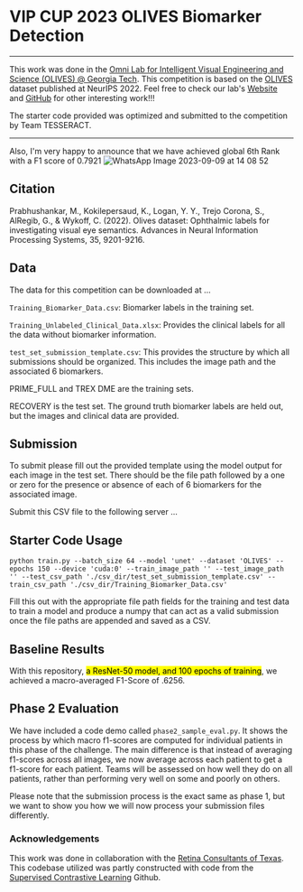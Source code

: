 # VIP CUP 2023 OLIVES Biomarker Detection


***

This work was done in the [Omni Lab for Intelligent Visual Engineering and Science (OLIVES) @ Georgia Tech](https://ghassanalregib.info/). 
This competition is based on the [OLIVES](https://proceedings.neurips.cc/paper_files/paper/2022/hash/3be60b4a739b95a07a944a1a2c41e05e-Abstract-Datasets_and_Benchmarks.html) dataset published at NeurIPS 2022.
Feel free to check our lab's [Website](https://ghassanalregib.info/publications) 
and [GitHub](https://github.com/olivesgatech) for other interesting work!!!

The starter code provided was optimized and submitted to the competition by Team TESSERACT. 
***
Also, I'm very happy to announce that we have achieved global 6th Rank with a F1 score of 0.7921 
![WhatsApp Image 2023-09-09 at 14 08 52](https://github.com/DidulaThavisha/TESSERACT/assets/86177477/ded435f4-966a-4417-9830-35a11cd8f9be)

## Citation

Prabhushankar, M., Kokilepersaud, K., Logan, Y. Y., Trejo Corona, S., AlRegib, G., & Wykoff, C. (2022). Olives dataset: Ophthalmic labels for investigating visual eye semantics. Advances in Neural Information Processing Systems, 35, 9201-9216.

## Data

The data for this competition can be downloaded at ...

`Training_Biomarker_Data.csv`: Biomarker labels in the training set.

`Training_Unlabeled_Clinical_Data.xlsx`: Provides the clinical labels for all the data without biomarker information.

`test_set_submission_template.csv`: This provides the structure by which all submissions should be organized. 
This includes the image path and the associated 6 biomarkers.

PRIME_FULL and TREX DME are the training sets.

RECOVERY is the test set. The ground truth biomarker labels are held out, but the images and clinical data are provided.

## Submission

To submit please fill out the provided template using the model output for each image in the test set. 
There should be the file path followed by a one or zero for the presence or absence of each of 6 biomarkers for the associated image.

Submit this CSV file to the following server ...

## Starter Code Usage

`
python train.py --batch_size 64 --model 'unet' --dataset 'OLIVES' --epochs 150 --device 'cuda:0' --train_image_path '' --test_image_path '' --test_csv_path './csv_dir/test_set_submission_template.csv' --train_csv_path './csv_dir/Training_Biomarker_Data.csv'
`

Fill this out with the appropriate file path fields for the training and test data to train a model and produce a numpy 
that can act as a valid submission once the file paths are appended and saved as a CSV.

## Baseline Results

With this repository, <mark>a ResNet-50 model, and 100 epochs of training</mark>, we achieved a macro-averaged F1-Score of .6256.

## Phase 2 Evaluation 

We have included a code demo called `phase2_sample_eval.py`. It shows the process by which macro f1-scores are computed for individual 
patients in this phase of the challenge. The main difference is that instead of averaging f1-scores across all images, we now average across
each patient to get a f1-score for each patient. Teams will be assessed on how well they do on all patients, rather than performing very well
on some and poorly on others.

Please note that the submission process is the exact same as phase 1, but we want to show you how we will now process your submission files differently.

### Acknowledgements

This work was done in collaboration with the [Retina Consultants of Texas](https://www.retinaconsultantstexas.com/).
This codebase utilized was partly constructed with code from the [Supervised Contrastive Learning](https://github.com/HobbitLong/SupContrast) Github.
